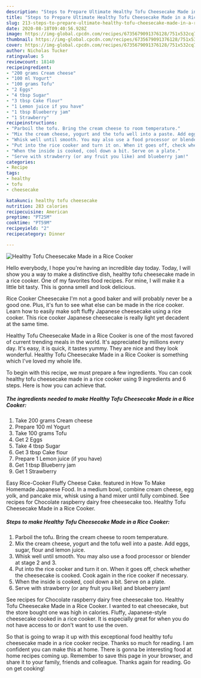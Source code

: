 ```yaml
---
description: "Steps to Prepare Ultimate Healthy Tofu Cheesecake Made in a Rice Cooker"
title: "Steps to Prepare Ultimate Healthy Tofu Cheesecake Made in a Rice Cooker"
slug: 213-steps-to-prepare-ultimate-healthy-tofu-cheesecake-made-in-a-rice-cooker
date: 2020-08-18T09:40:56.928Z
image: https://img-global.cpcdn.com/recipes/6735679091376128/751x532cq70/healthy-tofu-cheesecake-made-in-a-rice-cooker-recipe-main-photo.jpg
thumbnail: https://img-global.cpcdn.com/recipes/6735679091376128/751x532cq70/healthy-tofu-cheesecake-made-in-a-rice-cooker-recipe-main-photo.jpg
cover: https://img-global.cpcdn.com/recipes/6735679091376128/751x532cq70/healthy-tofu-cheesecake-made-in-a-rice-cooker-recipe-main-photo.jpg
author: Nicholas Tucker
ratingvalue: 5
reviewcount: 18140
recipeingredient:
- "200 grams Cream cheese"
- "100 ml Yogurt"
- "100 grams Tofu"
- "2 Eggs"
- "4 tbsp Sugar"
- "3 tbsp Cake flour"
- "1 Lemon juice if you have"
- "1 tbsp Blueberry jam"
- "1 Strawberry"
recipeinstructions:
- "Parboil the tofu. Bring the cream cheese to room temperature."
- "Mix the cream cheese, yogurt and the tofu well into a paste. Add eggs, sugar, flour and lemon juice."
- "Whisk well until smooth. You may also use a food processor or blender at stage 2 and 3."
- "Put into the rice cooker and turn it on. When it goes off, check whether the cheesecake is cooked. Cook again in the rice cooker if necessary."
- "When the inside is cooked, cool down a bit. Serve on a plate."
- "Serve with strawberry (or any fruit you like) and blueberry jam!"
categories:
- Recipe
tags:
- healthy
- tofu
- cheesecake

katakunci: healthy tofu cheesecake 
nutrition: 283 calories
recipecuisine: American
preptime: "PT25M"
cooktime: "PT59M"
recipeyield: "2"
recipecategory: Dinner

---
```



![Healthy Tofu Cheesecake Made in a Rice Cooker](https://img-global.cpcdn.com/recipes/6735679091376128/751x532cq70/healthy-tofu-cheesecake-made-in-a-rice-cooker-recipe-main-photo.jpg)

Hello everybody, I hope you're having an incredible day today. Today, I will show you a way to make a distinctive dish, healthy tofu cheesecake made in a rice cooker. One of my favorites food recipes. For mine, I will make it a little bit tasty. This is gonna smell and look delicious.

Rice Cooker Cheesecake I&#39;m not a good baker and will probably never be a good one. Plus, it&#39;s fun to see what else can be made in the rice cooker. Learn how to easily make soft fluffy Japanese cheesecake using a rice cooker. This rice cooker Japanese cheesecake is really light yet decadent at the same time.

Healthy Tofu Cheesecake Made in a Rice Cooker is one of the most favored of current trending meals in the world. It's appreciated by millions every day. It's easy, it is quick, it tastes yummy. They are nice and they look wonderful. Healthy Tofu Cheesecake Made in a Rice Cooker is something which I've loved my whole life.


To begin with this recipe, we must prepare a few ingredients. You can cook healthy tofu cheesecake made in a rice cooker using 9 ingredients and 6 steps. Here is how you can achieve that.

<!--inarticleads1-->

##### The ingredients needed to make Healthy Tofu Cheesecake Made in a Rice Cooker:

1. Take 200 grams Cream cheese
1. Prepare 100 ml Yogurt
1. Take 100 grams Tofu
1. Get 2 Eggs
1. Take 4 tbsp Sugar
1. Get 3 tbsp Cake flour
1. Prepare 1 Lemon juice (if you have)
1. Get 1 tbsp Blueberry jam
1. Get 1 Strawberry


Easy Rice-Cooker Fluffy Cheese Cake. featured in How To Make Homemade Japanese Food. In a medium bowl, combine cream cheese, egg yolk, and pancake mix, whisk using a hand mixer until fully combined. See recipes for Chocolate raspberry dairy free cheesecake too. Healthy Tofu Cheesecake Made in a Rice Cooker. 

<!--inarticleads2-->

##### Steps to make Healthy Tofu Cheesecake Made in a Rice Cooker:

1. Parboil the tofu. Bring the cream cheese to room temperature.
1. Mix the cream cheese, yogurt and the tofu well into a paste. Add eggs, sugar, flour and lemon juice.
1. Whisk well until smooth. You may also use a food processor or blender at stage 2 and 3.
1. Put into the rice cooker and turn it on. When it goes off, check whether the cheesecake is cooked. Cook again in the rice cooker if necessary.
1. When the inside is cooked, cool down a bit. Serve on a plate.
1. Serve with strawberry (or any fruit you like) and blueberry jam!


See recipes for Chocolate raspberry dairy free cheesecake too. Healthy Tofu Cheesecake Made in a Rice Cooker. I wanted to eat cheesecake, but the store bought one was high in calories. Fluffy, Japanese-style cheesecake cooked in a rice cooker. It is especially great for when you do not have access to or don&#39;t want to use the oven. 

So that is going to wrap it up with this exceptional food healthy tofu cheesecake made in a rice cooker recipe. Thanks so much for reading. I am confident you can make this at home. There is gonna be interesting food at home recipes coming up. Remember to save this page in your browser, and share it to your family, friends and colleague. Thanks again for reading. Go on get cooking!
